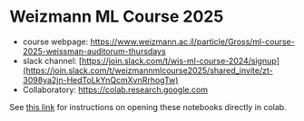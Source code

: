 # Weizmann ML Course 2025

- course webpage: https://www.weizmann.ac.il/particle/Gross/ml-course-2025-weissman-auditorum-thursdays
- slack channel: [https://join.slack.com/t/wis-ml-course-2024/signup](https://join.slack.com/t/weizmannmlcourse2025/shared_invite/zt-3098ya2jn-HedToLkYnQcmXvnRrhogTw)
- Collaboratory: https://colab.research.google.com

See [this link](https://colab.research.google.com/github/googlecolab/colabtools/blob/master/notebooks/colab-github-demo.ipynb) for instructions on opening these notebooks directly in colab.
